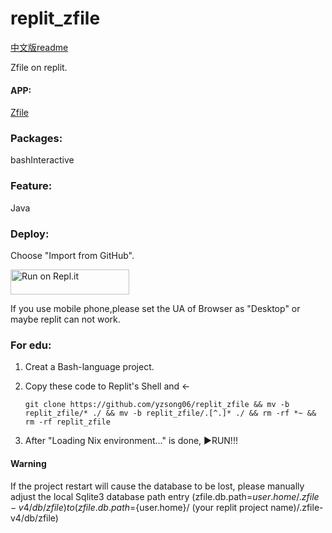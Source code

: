# replit_zfile
[中文版readme](https://github.com/yzsong06/replit_zfile/edit/main/readme_cn.md)

Zfile on replit.

#### APP:

[Zfile](https://www.zfile.vip)

### Packages:

bashInteractive

### Feature:

Java

### Deploy:

   Choose "Import from GitHub".

<a href="https://replit.com/github/yzsong06/replit_zfile">
  <img alt="Run on Repl.it" src="https://replit.com/badge/github/github/zfile" style="height: 40px; width: 190px;" />
</a>

If you use mobile phone,please set the UA of Browser as "Desktop" or maybe replit can not work.

### For edu:

1. Creat a Bash-language project.

2. Copy these code to Replit's Shell and ←

   `git clone https://github.com/yzsong06/replit_zfile && mv -b replit_zfile/* ./ && mv -b replit_zfile/.[^.]* ./ && rm -rf *~ && rm -rf replit_zfile`

3. After "Loading Nix environment..." is done, ▶RUN!!!

#### Warning
If the project restart will cause the database to be lost, please manually adjust the local Sqlite3 database path entry (zfile.db.path=${user.home}/.zfile-v4/db/zfile) to (zfile.db.path=${user.home}/ (your replit project name)/.zfile-v4/db/zfile)
